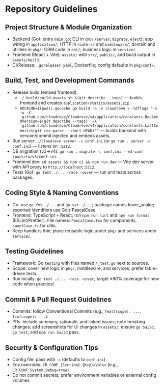 # Repository Guidelines

## Project Structure & Module Organization
- Backend (Go): entry `main.go`; CLI in `cmd/` (`server`, `migrate`, `eject`); app wiring in `application/`; HTTP in `routers/` and `middleware/`; domain and utilities in `pkg/`; ORM code in `ent/`; business logic in `service/`.
- Frontend (React + Vite): `assets/` with `src/`, `public/`, and build output in `assets/build`.
- CI/Release: `.goreleaser.yaml`, Dockerfile; config defaults in `pkg/conf/`.

## Build, Test, and Development Commands
- Release build (embed frontend):
  - `./.build/build-assets.sh $(git describe --tags)` — builds frontend and creates `application/statics/assets.zip`.
  - `GOCACHE=$(pwd)/.gocache go build -a -o cloudreve \`
    `-ldflags "-s -w -X 'github.com/cloudreve/Cloudreve/v4/application/constants.BackendVersion=$(git describe --tags)' -X 'github.com/cloudreve/Cloudreve/v4/application/constants.LastCommit=$(git rev-parse --short HEAD)'"` — builds backend with version/commit injected and embeds assets.
- Run server: `./cloudreve server -c conf.ini` (or `go run . server -c conf.ini`) — listens on `:5212`.
- DB migration (v3→v4): `go run . migrate -c conf.ini --v3-conf /path/to/v3/conf.ini`.
- Frontend dev: `cd assets && npm ci && npm run dev` — Vite dev server with API proxy to `http://localhost:5212`.
- Tests (Go): `go test ./... -race -cover` — run unit tests across packages.

## Coding Style & Naming Conventions
- Go: use `go fmt ./...` and `go vet ./...`; package names lower_snake; exported identifiers use Go’s PascalCase.
- Frontend: TypeScript + React; run `npm run lint` and `npm run format` (ESLint/Prettier). File names: `PascalCase.tsx` for components, `camelCase.ts` for utils.
- Keep handlers thin; place reusable logic under `pkg/` and services under `service/`.

## Testing Guidelines
- Framework: Go `testing` with files named `*_test.go` next to sources.
- Scope: cover new logic in `pkg/`, middleware, and services; prefer table-driven tests.
- Run locally: `go test ./... -race -cover`; target ≥80% coverage for new code when practical.

## Commit & Pull Request Guidelines
- Commits: follow Conventional Commits (e.g., `feat(scope): ...`, `fix(scope): ...`).
- PRs: include summary, rationale, and linked issues; note breaking changes; add screenshots for UI changes in `assets/`; ensure `go build`, `go test`, and `npm run build` pass.

## Security & Configuration Tips
- Config file: pass with `-c` (defaults to `conf.ini`).
- Env overrides: `CR_CONF_{Section}.{Key}=Value` (e.g., `CR_CONF_System.Debug=true`).
- Do not commit secrets; prefer environment variables or external config volumes.
